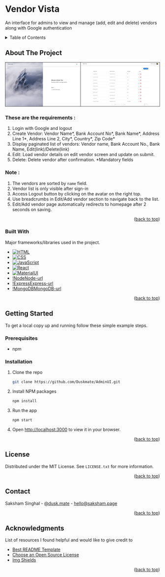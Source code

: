 <a name="readme-top"></a>

<!-- PROJECT SHIELDS -->
<!--
*** I'm using markdown "reference style" links for readability.
*** Reference links are enclosed in brackets [ ] instead of parentheses ( ).
*** See the bottom of this document for the declaration of the reference variables\
*** https://www.markdownguide.org/basic-syntax/#reference-style-links
-->

# Vendor Vista
An interface for admins to view and manage (add, edit and delete) vendors along with Google authentication

<!-- TABLE OF CONTENTS -->
<details>
  <summary>Table of Contents</summary>
  <ol>
    <li>
      <a href="#about-the-project">About The Project</a>
      <ul>
        <li><a href="#built-with">Built With</a></li>
      </ul>
    </li>
    <li>
      <a href="#getting-started">Getting Started</a>
      <ul>
        <li><a href="#prerequisites">Prerequisites</a></li>
        <li><a href="#installation">Installation</a></li>
      </ul>
    </li>
    <li><a href="#license">License</a></li>
    <li><a href="#contact">Contact</a></li>
    <li><a href="#acknowledgments">Acknowledgments</a></li>
  </ol>
</details>

<!-- ABOUT THE PROJECT -->
## About The Project

[![Project Screen Shot][project-screenshot]](https://vendorvista.netlify.app/)

### These are the requirements :

1. Login with Google and logout
2. Create Vendor: Vendor Name*, Bank Account No*, Bank Name*, Address Line 1*, Address Line 2, City*, Country*, Zip Code*
3. Display paginated list of vendors: Vendor name, Bank Account No., Bank Name, Edit(link)/Delete(link)
4. Edit: Load vendor details on edit vendor screen and update on submit.
5. Delete: Delete vendor after confirmation.
*Mandatory fields

### Note :
1. The vendors are sorted by `name` field.
2. Vendor list is only visible after sign-in
3. Access Logout button by clicking on the avatar on the right top.
4. Use breadcrumbs in Edit/Add vendor section to navigate back to the list.
5. Edit/Add vendor page automatically redirects to homepage after 2 seconds on saving.

<p align="right">(<a href="#readme-top">back to top</a>)</p>

### Built With

Major frameworks/libraries used in the project.

* [![HTML][HTML]][HTML-url]
* [![CSS][CSS]][CSS-url]
* [![JavaScript][JavaScript]][JavaScript-url]
* [![React][React.js]][React-url]
* [![MaterialUI][MaterialUI]][MaterialUI-url]
* [!Node][Node.js][Node-url]
* [!Express][Express.js][Express-url]
* [!MongoDB][MongoDB][MongoDB-url]

<p align="right">(<a href="#readme-top">back to top</a>)</p>

<!-- GETTING STARTED -->
## Getting Started

To get a local copy up and running follow these simple example steps.

### Prerequisites

* npm

### Installation

1. Clone the repo
   ```sh
   git clone https://github.com/Duskmate/AdminUI.git
   ```
2. Install NPM packages
   ```sh
   npm install
   ```
3. Run the app
   ```js
   npm start
   ```
4. Open [http://localhost:3000](http://localhost:3000) to view it in your browser.

<p align="right">(<a href="#readme-top">back to top</a>)</p>

<!-- LICENSE -->
## License

Distributed under the MIT License. See `LICENSE.txt` for more information.

<p align="right">(<a href="#readme-top">back to top</a>)</p>

<!-- CONTACT -->
## Contact

Saksham Singhal - [@dusk.mate](https://www.instagram.com/dusk.mate/) - hello@saksham.page

<p align="right">(<a href="#readme-top">back to top</a>)</p>

<!-- ACKNOWLEDGMENTS -->
## Acknowledgments

List of resources I found helpful and would like to give credit to

* [Best README Template](https://github.com/othneildrew/Best-README-Template/tree/master)
* [Choose an Open Source License](https://choosealicense.com)
* [Img Shields](https://shields.io)

<p align="right">(<a href="#readme-top">back to top</a>)</p>

<!-- MARKDOWN LINKS & IMAGES -->
<!-- https://www.markdownguide.org/basic-syntax/#reference-style-links -->
[project-screenshot]: src/images/preview.jpg
[HTML]: https://img.shields.io/badge/HTML5-E34F26?style=for-the-badge&logo=html5&logoColor=white
[HTML-url]: https://developer.mozilla.org/en-US/docs/Web/HTML
[CSS]: https://img.shields.io/badge/CSS-239120?&style=for-the-badge&logo=css3&logoColor=white
[CSS-url]: https://developer.mozilla.org/en-US/docs/Web/CSS
[JavaScript]: https://img.shields.io/badge/JavaScript-F7DF1E?style=for-the-badge&logo=javascript&logoColor=black
[JavaScript-url]: https://developer.mozilla.org/en-US/docs/Web/javascript
[React.js]: https://img.shields.io/badge/React-20232A?style=for-the-badge&logo=react&logoColor=61DAFB
[React-url]: https://reactjs.org/
[MaterialUI]: https://img.shields.io/badge/Material--UI-0081CB?style=for-the-badge&logo=material-ui&logoColor=white
[MaterialUI-url]: https://mui.com/material-ui/
[Node.js]: https://img.shields.io/badge/Node.js-43853D?style=for-the-badge&logo=node.js&logoColor=white
[Node-url]: https://nodejs.org/
[Express.js]: https://img.shields.io/badge/Express.js-404D59?style=for-the-badge
[Express-url]: https://expressjs.com/
[MongoDB]: https://img.shields.io/badge/MongoDB-4EA94B?style=for-the-badge&logo=mongodb&logoColor=white
[MongoDB-url]: https://www.mongodb.com/